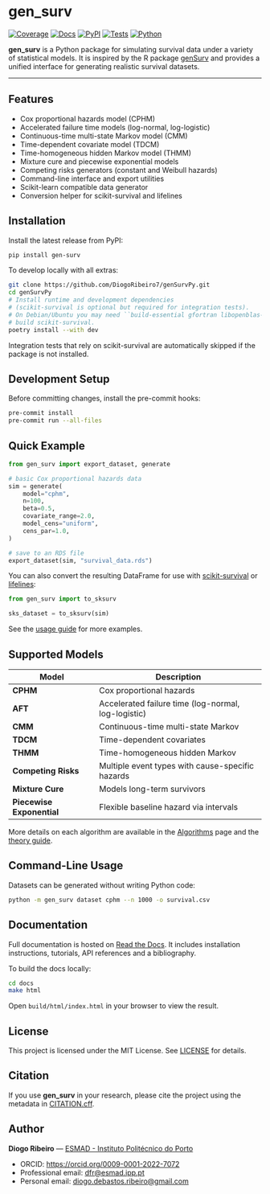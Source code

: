 # gen_surv

[![Coverage](https://codecov.io/gh/DiogoRibeiro7/genSurvPy/branch/main/graph/badge.svg)](https://app.codecov.io/gh/DiogoRibeiro7/genSurvPy)
[![Docs](https://readthedocs.org/projects/gensurvpy/badge/?version=latest)](https://gensurvpy.readthedocs.io/en/latest/)
[![PyPI](https://img.shields.io/pypi/v/gen_surv)](https://pypi.org/project/gen-surv/)
[![Tests](https://github.com/DiogoRibeiro7/genSurvPy/actions/workflows/test.yml/badge.svg)](https://github.com/DiogoRibeiro7/genSurvPy/actions/workflows/test.yml)
[![Python](https://img.shields.io/pypi/pyversions/gen_surv)](https://pypi.org/project/gen-surv/)

**gen_surv** is a Python package for simulating survival data under a variety of statistical models. It is inspired by the R package [genSurv](https://cran.r-project.org/package=genSurv) and provides a unified interface for generating realistic survival datasets.

---

## Features

- Cox proportional hazards model (CPHM)
- Accelerated failure time models (log-normal, log-logistic)
- Continuous-time multi-state Markov model (CMM)
- Time-dependent covariate model (TDCM)
- Time-homogeneous hidden Markov model (THMM)
- Mixture cure and piecewise exponential models
- Competing risks generators (constant and Weibull hazards)
- Command-line interface and export utilities
- Scikit-learn compatible data generator
- Conversion helper for scikit-survival and lifelines

## Installation

Install the latest release from PyPI:

```bash
pip install gen-surv
```

To develop locally with all extras:

```bash
git clone https://github.com/DiogoRibeiro7/genSurvPy.git
cd genSurvPy
# Install runtime and development dependencies
# (scikit-survival is optional but required for integration tests).
# On Debian/Ubuntu you may need ``build-essential gfortran libopenblas-dev`` to
# build scikit-survival.
poetry install --with dev
```

Integration tests that rely on scikit-survival are automatically skipped if the
package is not installed.

## Development Setup

Before committing changes, install the pre-commit hooks:

```bash
pre-commit install
pre-commit run --all-files
```

## Quick Example

```python
from gen_surv import export_dataset, generate

# basic Cox proportional hazards data
sim = generate(
    model="cphm",
    n=100,
    beta=0.5,
    covariate_range=2.0,
    model_cens="uniform",
    cens_par=1.0,
)

# save to an RDS file
export_dataset(sim, "survival_data.rds")
```

You can also convert the resulting DataFrame for use with
[scikit-survival](https://scikit-survival.readthedocs.io) or
[lifelines](https://lifelines.readthedocs.io):

```python
from gen_surv import to_sksurv

sks_dataset = to_sksurv(sim)
```

See the [usage guide](docs/source/getting_started.md) for more examples.

## Supported Models

| Model                | Description                             |
|----------------------|-----------------------------------------|
| **CPHM**             | Cox proportional hazards                |
| **AFT**              | Accelerated failure time (log-normal, log-logistic) |
| **CMM**              | Continuous-time multi-state Markov      |
| **TDCM**             | Time-dependent covariates                |
| **THMM**             | Time-homogeneous hidden Markov          |
| **Competing Risks**  | Multiple event types with cause-specific hazards |
| **Mixture Cure**     | Models long-term survivors              |
| **Piecewise Exponential** | Flexible baseline hazard via intervals |

More details on each algorithm are available in the [Algorithms](docs/source/algorithms.md) page and the [theory guide](docs/source/theory.md).

## Command-Line Usage

Datasets can be generated without writing Python code:

```bash
python -m gen_surv dataset cphm --n 1000 -o survival.csv
```

## Documentation

Full documentation is hosted on [Read the Docs](https://gensurvpy.readthedocs.io/en/latest/). It includes installation instructions, tutorials, API references and a bibliography.

To build the docs locally:

```bash
cd docs
make html
```

Open `build/html/index.html` in your browser to view the result.

## License

This project is licensed under the MIT License. See [LICENSE](LICENSE) for details.

## Citation

If you use **gen_surv** in your research, please cite the project using the metadata in [CITATION.cff](CITATION.cff).

## Author

**Diogo Ribeiro** — [ESMAD - Instituto Politécnico do Porto](https://esmad.ipp.pt)

- ORCID: <https://orcid.org/0009-0001-2022-7072>
- Professional email: <dfr@esmad.ipp.pt>
- Personal email: <diogo.debastos.ribeiro@gmail.com>

